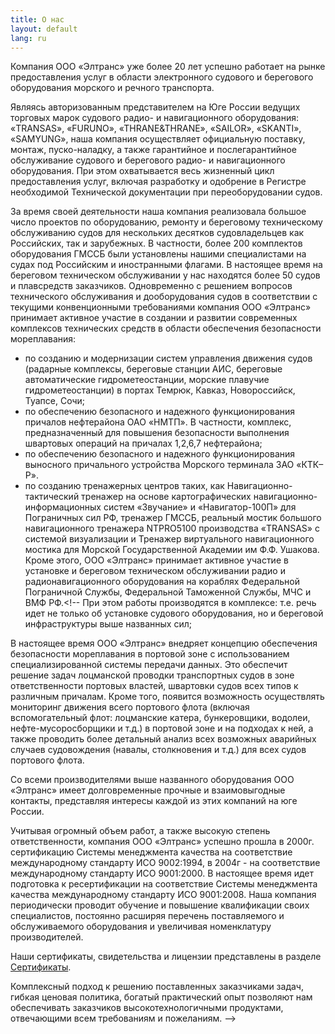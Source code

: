 ```yaml
---
title: О нас
layout: default
lang: ru
---
```

Компания ООО «Элтранс» уже более 20 лет  успешно работает на рынке предоставления услуг в области электронного судового и берегового оборудования морского и речного транспорта.

Являясь <span class="impotent">авторизованным</span> представителем на Юге России ведущих торговых марок судового радио- и навигационного оборудования: <span class="impotent">«TRANSAS», «FURUNO», «THRANE&amp;THRANE»,  «SAILOR», «SKANTI», «SAMYUNG»,</span> наша компания осуществляет официальную поставку, монтаж, пуско-наладку, а также гарантийное и послегарантийное обслуживание судового и берегового радио- и навигационного оборудования. При  этом охватывается весь жизненный цикл предоставления услуг, включая разработку и одобрение в Регистре необходимой Технической документации при переоборудовании судов.

За время своей деятельности наша компания реализовала большое число проектов по оборудованию, ремонту и береговому техническому обслуживанию судов для нескольких десятков судовладельцев как Российских, так и зарубежных. В частности, более 200 комплектов оборудования ГМССБ были установлены нашими специалистами на судах под Российским и иностранными флагами. В настоящее время  на береговом техническом обслуживании у нас находятся более 50 судов и плавсредств заказчиков.
Одновременно с решением вопросов технического обслуживания и дооборудования судов в соответствии с текущими конвенционными требованиями  компания ООО «Элтранс» принимает активное участие в создании и развитии современных комплексов технических средств  в области обеспечения безопасности мореплавания:

*   по созданию и модернизации систем управления движения судов (радарные комплексы, береговые станции АИС, береговые автоматические гидрометеостанции, морские плавучие гидрометеостанции) в портах Темрюк, Кавказ, Новороссийск, Туапсе, Сочи;
*   по обеспечению безопасного и надежного функционирования причалов нефтерайона ОАО «НМТП». В частности, комплекс, предназначенный для повышения безопасности выполнения швартовых операций на причалах 1,2,6,7 нефтерайона;<!--, состоит из системы гидрометеомониторинга, лазерной системы швартовки и системы передачи данных на лоцманский планшет с использованием информации в реальном масштабе времени от береговых систем СДС и АИС; -->
*   по обеспечению безопасного и надежного функционирования выносного причального устройства Морского терминала ЗАО «КТК–Р».<!-- Данный комплекс предназначен для повышения безопасности выполнения швартовых операций в зоне ответственности ЗАО «КТК–Р» и включает в себя береговую и судовую составляющие; -->
*   по созданию  тренажерных центров таких, как Навигационно-тактический тренажер на основе картографических навигационно-информационных систем «Звучание» и «Навигатор-100П» для Пограничных сил РФ, тренажер ГМССБ, реальный мостик  большого навигационного тренажера NTPRO5100 производства  <span class="impotent">«TRANSAS»</span> с системой визуализации и Тренажер виртуального навигационного мостика для Морской Государственной Академии им Ф.Ф. Ушакова.
Кроме этого, ООО «Элтранс»  принимает активное участие в установке и береговом техническом обслуживании радио и радионавигационного оборудования на кораблях Федеральной Пограничной Службы, Федеральной Таможенной Службы, МЧС и ВМФ РФ.<!--  При этом работы производятся в комплексе: т.е. речь идет не только об установке судового оборудования, но и береговой инфраструктуры выше названных сил;</p>

В настоящее время ООО «Элтранс» внедряет концепцию обеспечения безопасности мореплавания в портовой зоне с использованием специализированной системы передачи данных. Это обеспечит решение задач лоцманской проводки транспортных судов в зоне ответственности портовых властей, швартовки судов всех типов к  различным причалам. Кроме того, появится возможность осуществлять мониторинг движения всего портового флота (включая вспомогательный флот: лоцманские катера, бункеровщики, водолеи, нефте-мусоросборщики и т.д.) в портовой зоне и на подходах к ней, а также проводить более детальный анализ всех возможных аварийных случаев судовождения (навалы, столкновения и т.д.) для всех судов портового флота.

Со всеми производителями выше названного оборудования ООО «Элтранс» имеет долговременные прочные и взаимовыгодные контакты, представляя интересы каждой из этих компаний на юге России.

Учитывая огромный объем работ, а также высокую степень ответственности, компания ООО «Элтранс» успешно прошла в 2000г. сертификацию Системы менеджмента качества на соответствие международному стандарту ИСО 9002:1994,  в 2004г - на соответствие международному стандарту ИСО 9001:2000. В настоящее время идет подготовка к ресертификации на соответствие Системы менеджмента качества международному стандарту ИСО 9001:2008. Наша компания периодически проводит обучение и повышение квалификации своих специалистов, постоянно расширяя перечень поставляемого и обслуживаемого оборудования и увеличивая номенклатуру производителей.

Наши сертификаты, свидетельства и лицензии представлены в разделе [Сертификаты](certificates.html "Сертификаты").

Комплексный подход к решению поставленных заказчиками задач, гибкая ценовая политика, богатый практический опыт позволяют нам обеспечивать заказчиков высокотехнологичными продуктами, отвечающими всем требованиям и пожеланиям. -->

<!--

Компания ООО «Элтранс» уже более 10 лет  успешно работает на рынке предоставления услуг в области поставки, монтажа, пуско-наладки, а также гарантийного и послегарантийного обслуживания <span class="impotent">судового и берегового радио- и радионавигационного оборудования</span>, включая разработку и одобрение Технической документации в филиалах  Российского Речного Регистра и Российского Морского Регистра Судоходства при оснащении судов в соответствии с текущими конвенционными требованиями.

Наши сертификаты, свидетельства и лицензии представлены в разделе [Сертификаты](certificates.html "Сертификаты").

ООО «Элтранс» также осуществляет поставку, установку и техническое обслуживание <span class="impotent">современных комплексов в области обеспечения безопасности мореплавания</span> таких как:

*   Системы ГидроМетео Мониторинга в портовой зоне;
*   Лазерные Системы Швартовки Крупнотоннажных Судов;
*   Высокоточные Спутниковые системы швартовки;

С 2006г наша компания выполняет полный объем работ по установке и техническому сопровождению <span class="impotent">тренажерных комплексов</span> для подготовки морских специалистов.

Комплексный подход к решению задач, практический опыт  и гибкая ценовая политика позволяют нам обеспечивать заказчиков высокотехнологичными продуктами, учитывая все их требования и пожелания.

ООО «Элтранс» более 5 лет тесно сотрудничает с <span class="impotent">Морской Государственной Академией им. адмирала Ф.Ф. Ушакова, ФГУП «Росморпорт», ФГУП «АМП» Азово-Черноморского бассейна, ОАО «НМТП», ОАО «Флот НМТП», ЗАО «КТК–Р»</span> и другими предприятиями в области обеспечения безопасности судовождения в зоне их ответственности.

Мы  периодически выполняем работы  по заказам <span class="impotent">Федеральной Пограничной Службы, Федеральной Таможенной Службы и ВМФ РФ</span>.

Специалисты компании имеют высшее или среднее специальное техническое образование, значительный стаж работы и именные сертификаты на установку и обслуживание оборудования таких фирм, как <span class="impotent">Тransas, Racal Decca, Salor, Furuno, Japan Marima</span>. Наша компания периодически проводит обучение и повышение квалификации своих специалистов, постоянно расширяя перечень поставляемого и обслуживаемого оборудования и увеличивая номенклатуру аппаратуры.

-->

